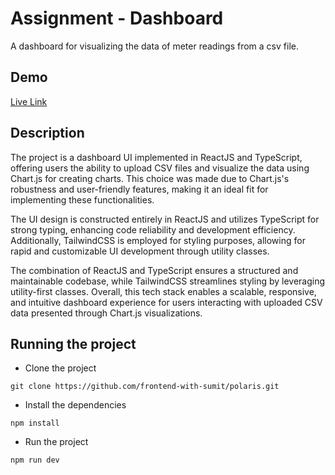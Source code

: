 # Assignment - Dashboard
A dashboard for visualizing the data of meter readings from a csv file.

## Demo
[Live Link](https://polaris-virid.vercel.app/visualize)

## Description
The project is a dashboard UI implemented in ReactJS and TypeScript, offering users the ability to upload CSV files and visualize the data using Chart.js for creating charts. This choice was made due to Chart.js's robustness and user-friendly features, making it an ideal fit for implementing these functionalities.

The UI design is constructed entirely in ReactJS and utilizes TypeScript for strong typing, enhancing code reliability and development efficiency. Additionally, TailwindCSS is employed for styling purposes, allowing for rapid and customizable UI development through utility classes.

The combination of ReactJS and TypeScript ensures a structured and maintainable codebase, while TailwindCSS streamlines styling by leveraging utility-first classes. Overall, this tech stack enables a scalable, responsive, and intuitive dashboard experience for users interacting with uploaded CSV data presented through Chart.js visualizations.


## Running the project
- Clone the project
```
git clone https://github.com/frontend-with-sumit/polaris.git
```

- Install the dependencies
```
npm install
```

- Run the project
```
npm run dev
```
